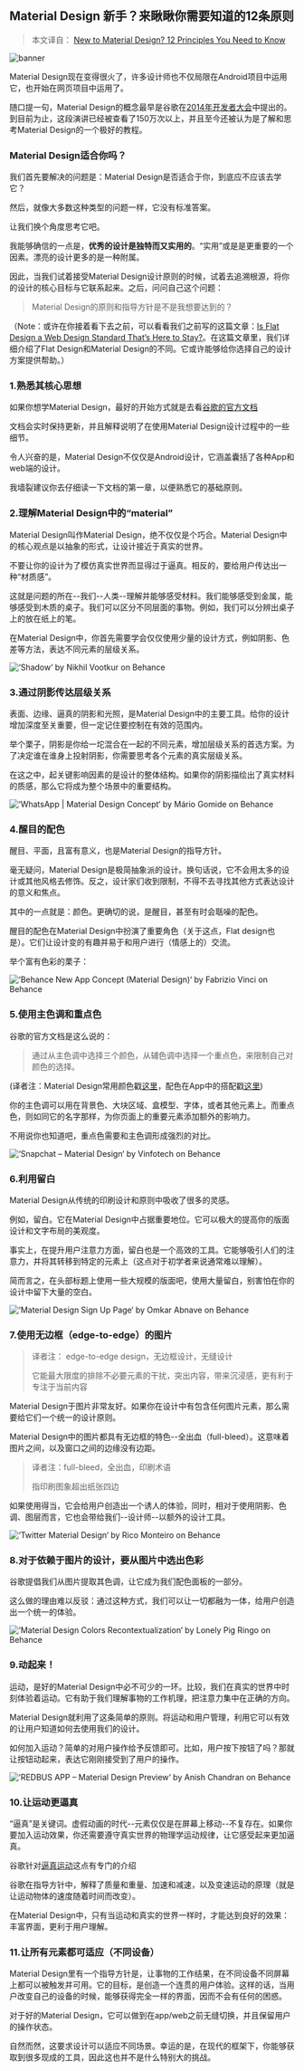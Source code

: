 ## Material Design 新手？来瞅瞅你需要知道的12条原则

> 本文译自： [New to Material Design? 12 Principles You Need to Know](http://blogs.adobe.com/dreamweaver/2015/05/new-to-material-design-12-principles-you-need-to-know.html)

![banner](../../image/NewToMaterialDesign/MaterialDesign.jpg)

Material Design现在变得很火了，许多设计师也不仅局限在Android项目中运用它，也开始在网页项目中运用了。

随口提一句，Material Design的概念最早是谷歌在[2014年开发者大会](https://www.youtube.com/watch?v=wtLJPvx7-ys#t=13m59)中提出的。到目前为止，这段演讲已经被查看了150万次以上，并且至今还被认为是了解和思考Material Design的一个极好的教程。

### Material Design适合你吗？

我们首先要解决的问题是：Material Design是否适合于你，到底应不应该去学它？

然后，就像大多数这种类型的问题一样，它没有标准答案。

让我们换个角度思考它吧。

我能够确信的一点是，**优秀的设计是独特而又实用的**。“实用”或是是更重要的一个因素。漂亮的设计更多的是一种附属。

因此，当我们试着接受Material Design设计原则的时候，试着去追溯根源，将你的设计的核心目标与它联系起来。之后，问问自己这个问题：

> Material Design的原则和指导方针是不是我想要达到的？

（Note：或许在你接着看下去之前，可以看看我们之前写的这篇文章：[Is Flat Design a Web Design Standard That’s Here to Stay?](http://blogs.adobe.com/dreamweaver/2015/02/is-flat-design-a-web-design-standard-thats-here-to-stay-10-designers-chip-in.html)。在这篇文章里，我们详细介绍了Flat Design和Material Design的不同。它或许能够给你选择自己的设计方案提供帮助。）

### 1.熟悉其核心思想

如果你想学Material Design，最好的开始方式就是去看[谷歌的官方文档]()

文档会实时保持更新，并且解释说明了在使用Material Design设计过程中的一些细节。

令人兴奋的是，Material Design不仅仅是Android设计，它涵盖囊括了各种App和web端的设计。

我墙裂建议你去仔细读一下文档的第一章，以便熟悉它的基础原则。

### 2.理解Material Design中的“material”

Material Design叫作Material Design，绝不仅仅是个巧合。Material Design中的核心观点是以抽象的形式，让设计接近于真实的世界。

不要让你的设计为了模仿真实世界而显得过于逼真。相反的，要给用户传达出一种“材质感”。

这就是问题的所在--我们--人类--理解并能够感受材料。我们能够感受到金属，能够感受到木质的桌子。我们可以区分不同层面的事物。例如，我们可以分辨出桌子上的放在纸上的笔。

在Material Design中，你首先需要学会仅仅使用少量的设计方式，例如阴影、色差等方法，表达不同元素的层级关系。

![‘Shadow‘ by Nikhil Vootkur on Behance](../../image/NewToMaterialDesign/shadow.png)

### 3.通过阴影传达层级关系

表面、边缘、逼真的阴影和光照，是Material Design中的主要工具。给你的设计增加深度至关重要，但一定记住要控制在有效的范围内。

举个栗子，阴影是你给一坨混合在一起的不同元素，增加层级关系的首选方案。为了决定谁在谁身上投射阴影，你需要思考各个元素的真实层级关系。

在这之中，起关键影响因素的是设计的整体结构。如果你的阴影描绘出了真实材料的质感，那么它将成为整个场景中的重要结构。

![‘WhatsApp | Material Design Concept‘ by Mário Gomide on Behance](../../image/NewToMaterialDesign/WhatsAppMaterialDesigin.png)

### 4.醒目的配色

醒目、平面，且富有意义，也是Material Design的指导方针。

毫无疑问，Material Design是极简抽象派的设计。换句话说，它不会用太多的设计或其他风格去修饰。反之，设计家们收到限制，不得不去寻找其他方式表达设计的意义和焦点。

其中的一点就是：颜色。更确切的说，是醒目，甚至有时会聒噪的配色。

醒目的配色在Material Design中扮演了重要角色（关于这点，Flat design也是）。它们让设计变的有趣并易于和用户进行（情感上的）交流。

举个富有色彩的栗子：

![‘Behance New App Concept (Material Design)‘ by Fabrizio Vinci on Behance](../../image/NewToMaterialDesign/BehanceMaterialDesign.gif)

### 5.使用主色调和重点色

谷歌的官方文档是这么说的：

> 通过从主色调中选择三个颜色，从辅色调中选择一个重点色，来限制自己对颜色的选择。

(译者注：Material Design常用颜色戳[这里](http://flatuicolors.com/)，配色在App中的搭配戳[这里](http://www.materialpalette.com))

你的主色调可以用在背景色、大块区域、盒模型、字体，或者其他元素上。而重点色，则如同它的名字那样，为你页面上的重要元素添加额外的影响力。

不用说你也知道吧，重点色需要和主色调形成强烈的对比。

![‘Snapchat – Material Design‘ by Vinfotech on Behance](../../image/NewToMaterialDesign/SnapchatMaterialDesign.png)

### 6.利用留白

Material Design从传统的印刷设计和原则中吸收了很多的灵感。

例如，留白。它在Material Design中占据重要地位。它可以极大的提高你的版面设计和文字布局的美观度。

事实上，在提升用户注意力方面，留白也是一个高效的工具。它能够吸引人们的注意力，并将其转移到特定的元素上（这点对于初学者来说通常难以理解）。

简而言之，在头部标题上使用一些大规模的版面吧，使用大量留白，别害怕在你的设计中留下大量的空白。

![‘Material Design Sign Up Page‘ by Omkar Abnave on Behance](../../image/NewToMaterialDesign/SignupPage.png)

### 7.使用无边框（edge-to-edge）的图片

> 译者注： edge-to-edge design，无边框设计，无缝设计
>
> 它能最大限度的排除不必要元素的干扰，突出内容，带来沉浸感，更有利于专注于当前内容

Material Design于图片非常友好。如果你在设计中有包含任何图片元素，那么需要给它们一个统一的设计原则。

Material Design中的图片都具有无边框的特色--全出血（full-bleed）。这意味着图片之间，以及窗口之间的边缘没有边距。

> 译者注：full-bleed，全出血，印刷术语
> 
> 指印刷图象超出纸张四边

如果使用得当，它会给用户创造出一个诱人的体验，同时，相对于使用阴影、色调、图层而言，它也会带给我们--设计师--以额外的设计工具。

![‘Twitter Material Design‘ by Rico Monteiro on Behance](../../image/NewToMaterialDesign/TwitterMaterialDesign.png)

### 8.对于依赖于图片的设计，要从图片中选出色彩

谷歌提倡我们从图片提取其色调，让它成为我们配色面板的一部分。

这么做的理由难以反驳：通过这种方式，我们可以让一切都融为一体，给用户创造出一个统一的体验。

![‘Material Design Colors Recontextualization‘ by Lonely Pig Ringo on Behance](../../image/NewToMaterialDesign/MaterialDesignExample.png)

### 9.动起来！

运动，是好的Material Design中必不可少的一环。比较，我们在真实的世界中时刻体验着运动。它有助于我们理解事物的工作机理，把注意力集中在正确的方向。

Material Design就利用了这条简单的原则。将运动和用户管理，利用它可以有效的让用户知道如何去使用我们的设计。

如何加入运动？简单的对用户操作给予反馈即可。比如，用户按下按钮了吗？那就让按钮动起来，表达它刚刚接受到了用户的操作。

![‘REDBUS APP – Material Design Preview‘ by Anish Chandran on Behance](../../image/NewToMaterialDesign/MaterialDesignExample2.gif)

### 10.让运动更逼真

“逼真”是关键词。虚假动画的时代--元素仅仅是在屏幕上移动--不复存在。如果你要加入运动效果，你还需要遵守真实世界的物理学运动规律，让它感受起来更加逼真。

谷歌针对[逼真运动](http://www.google.com/design/spec/animation/authentic-motion.html)这点有专门的介绍

谷歌在指导方针中，解释了质量和重量、加速和减速，以及变速运动的原理（就是让运动物体的速度随着时间而改变）。

在Material Design中，只有当运动和真实的世界一样时，才能达到良好的效果：丰富界面，更利于用户理解。

### 11.让所有元素都可适应（不同设备）

Material Design里有一个指导方针是，让事物的工作结果，在不同设备不同屏幕上都可以被触发并可用。它的目标，是创造一个连贯的用户体验。这样的话，当用户改变自己的设备的时候，能够获得完全一样的界面，因而不会有任何的困惑。

对于好的Material Design，它可以做到在app/web之前无缝切换，并且保留用户的操作状态。

自然而然，这要求设计可以适应不同场景。幸运的是，在现代的框架下，你能够获取到很多现成的工具，因此这也并不是什么特别大的挑战。

